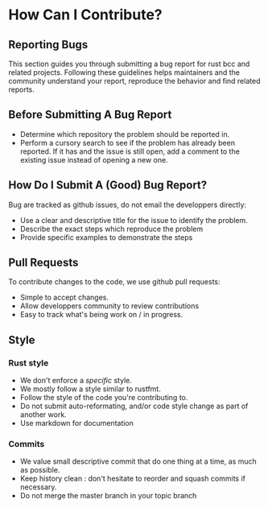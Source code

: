 # How Can I Contribute?

## Reporting Bugs

This section guides you through submitting a bug report for rust bcc and
related projects.  Following these guidelines helps maintainers and the
community understand your report, reproduce the behavior and find related
reports.

## Before Submitting A Bug Report

* Determine which repository the problem should be reported in.
* Perform a cursory search to see if the problem has already been reported. If it has and the issue is still open, add a comment to the existing issue instead of opening a new one.

## How Do I Submit A (Good) Bug Report?

Bug are tracked as github issues, do not email the developpers directly:

* Use a clear and descriptive title for the issue to identify the problem.
* Describe the exact steps which reproduce the problem
* Provide specific examples to demonstrate the steps

## Pull Requests

To contribute changes to the code, we use github pull requests:

* Simple to accept changes.
* Allow developpers community to review contributions
* Easy to track what's being work on / in progress.

## Style

### Rust style

* We don't enforce a *specific* style.
* We mostly follow a style similar to rustfmt.
* Follow the style of the code you're contributing to.
* Do not submit auto-reformating, and/or code style change as part of another work.
* Use markdown for documentation

### Commits

* We value small descriptive commit that do one thing at a time, as much as possible.
* Keep history clean : don't hesitate to reorder and squash commits if necessary.
* Do not merge the master branch in your topic branch
